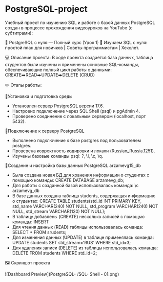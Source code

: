 # PostgreSQL-project
Учебный проект по изучению SQL и работе с базой данных PostgreSQL создан в процессе прохождения видеоуроков на YouTube (с субтитрами):

🎥 PostgreSQL с нуля — Полный курс (Урок 1)
🎥 Изучаем SQL с нуля: простой план для новичков | Советы программистам | Хекслет.

💻 Описание проекта: В ходе проекта создается база данных, таблица студентов были изучены и применены основные SQL-команды, обеспечивающие полный цикл работы с данными: CREATE⮕READ⮕UPDATE⮕DELETE (CRUD)

✏️ Этапы работы:

🔹Установка и подготовка среды
- Установлен сервер PostgreSQL версии 17.6.
- Настроено подключение через SQL Shell (psql) и pgAdmin 4.
- Проверено соединение с локальным сервером (localhost, порт 5432).
  
🔹Подключение к серверу PostgreSQL
- Выполнено подключение к базе postgres под пользователем postgres.
- Проверена корректность кодировки и локали (Russian_Russia.1251).
- Изучены базовые команды psql: ?, \l, \c, \q.

🔹Создание и настройка базы данных PostgreSQL arzamevg15_db
- Была создана новая БД для хранения информации о студентах с помощью команды: CREATE DATABASE arzamevg_db;
- Для работы с созданной базой использовалась команда: \с arzamevg_db
- В базе данных создана таблица students, содержащая информацию о студентах: CREATE TABLE students(std_id INT PRIMARY KEY, std_name VARCHAR(240) NOT NULL, std_program VARCHAR(240) NOT NULL, std_stream VARCHAR(120) NOT NULL);
- В таблицу добавлены (CREATE) несколько записей с помощью команды: INSERT
- Для чтения данных (READ) таблицы использовалась команда: SELECT * FROM srudents;
- Для изменения данных (UPDATE) в таблице применялась команда: UPDATE students SET std_stream='RUS' WHERE std_id=3;
- Для удаления записи (DELETE) из таблицы использовалась команда: DELETE FROM students WHERE std_id=2;

🖼️ Скриншот проекта

![Dashboard Preview](PostgreSQL- /SQL- Shell - 01.png)
